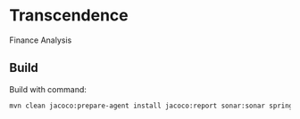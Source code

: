 # Transcendence

Finance Analysis

## Build
Build with command:
```bash
mvn clean jacoco:prepare-agent install jacoco:report sonar:sonar spring-boot:repackage
```